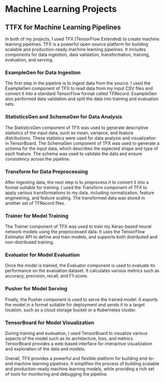 # Machine Learning Projects
## TTFX for Machine Learning Pipelines
In both of my projects, I used TFX (TensorFlow Extended) to create machine learning pipelines. TFX is a powerful open-source platform for building scalable and production-ready machine learning pipelines. It includes components for data ingestion, data validation, transformation, training, evaluation, and serving.

### ExampleGen for Data Ingestion
The first step in the pipeline is to ingest data from the source. I used the ExampleGen component of TFX to read data from my input CSV files and convert it into a standard TensorFlow format called TFRecord. ExampleGen also performed data validation and split the data into training and evaluation sets.

### StatisticsGen and SchemaGen for Data Analysis
The StatisticsGen component of TFX was used to generate descriptive statistics of the input data, such as mean, variance, and feature distributions. These statistics were used for data analysis and visualization in TensorBoard. The SchemaGen component of TFX was used to generate a schema for the input data, which describes the expected shape and type of each feature. The schema was used to validate the data and ensure consistency across the pipeline.

### Transform for Data Preprocessing
After ingesting data, the next step is to preprocess it to convert it into a format suitable for training. I used the Transform component of TFX to apply various transformations to my data, including normalization, feature engineering, and feature scaling. The transformed data was stored in another set of TFRecord files.

### Trainer for Model Training
The Trainer component of TFX was used to train my Keras-based neural network models using the preprocessed data. It uses the TensorFlow Estimator API to define and train models, and supports both distributed and non-distributed training.

### Evaluator for Model Evaluation
Once the model is trained, the Evaluator component is used to evaluate its performance on the evaluation dataset. It calculates various metrics such as accuracy, precision, recall, and F1-score.

### Pusher for Model Serving
Finally, the Pusher component is used to serve the trained model. It exports the model in a format suitable for deployment and sends it to a target location, such as a cloud storage bucket or a Kubernetes cluster.

### TensorBoard for Model Visualization
During training and evaluation, I used TensorBoard to visualize various aspects of the model such as its architecture, loss, and metrics. TensorBoard provides a web-based interface for interactive visualization and exploration of the data and models.

Overall, TFX provides a powerful and flexible platform for building end-to-end machine learning pipelines. It simplifies the process of building scalable and production-ready machine learning models, while providing a rich set of tools for monitoring and debugging the pipeline.
